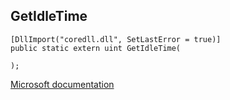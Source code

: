 ## GetIdleTime

```
[DllImport("coredll.dll", SetLastError = true)]
public static extern uint GetIdleTime(
   
);
```

[Microsoft documentation](TODO)
